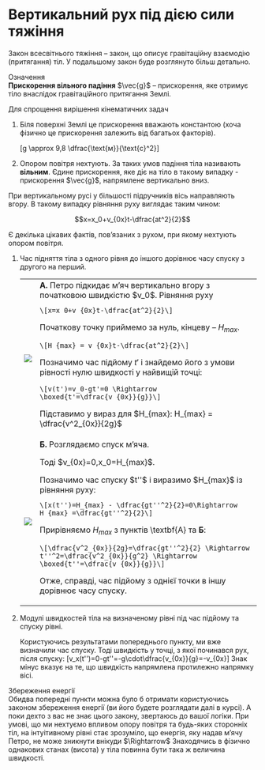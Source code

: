 # Вертикальний рух пiд дiєю сили тяжiння

<p1>Закон всесвiтнього тяжiння</p1> – закон, що описує гравiтацiйну взаємодiю (притягання) тiл. У подальшому закон буде розглянуто бiльш детально.

<div class="eoz-wrap">
<span class="eoz">Означення</span>
<div class="eoz-text">
<b>Прискорення вiльного падiння</b> $\vec{g}$ – прискорення, яке отримує тiло внаслiдок
гравiтацiйного притягання Землi.
<p></p>

Для спрощення вирiшення кiнематичних задач
<ol>
<li>Бiля поверхнi Землi це прискорення вважають константою (хоча фiзично це прискорення залежить вiд багатьох факторiв).</li>

\[g \approx 9,8 \dfrac{\text{м}}{\text{c}^2}\]

<li>Опором повiтря нехтують. За таких умов падiння тiла називають <b>вiльним</b>. Єдине прискорення, яке дiє на тiло в такому випадку - прискорення $\vec{g}$, напрямлене вертикально вниз.</li>
</ol>
</div>
</div>

При вертикальному русi у бiльшостi пiдручникiв вiсь направляють вгору. В такому випадку рiвняння руху виглядає таким чином:

$$x=x_0+v_{0x}t-\dfrac{at^2}{2}$$

Є декiлька цiкавих фактiв, пов’язаних з рухом, при якому нехтують опором повiтря.

<ol>
<li><p1>Час пiдняття тiла з одного рiвня до iншого дорiвнює часу спуску з другого на перший.</p1>

<table border="0" style="width:100%">
<tr>
<td><img class="image"  src="https://rawgit.com/chudaol/ed-era-book-physics/master/images/chapter_2/8.svg" /></td>
<td><b>А.</b> Петро пiдкидає м’яч вертикально вгору з початковою швидкiстю $v_0$.
Рiвняння руху 
	
	\[x=x_0+v_{0x}t-\dfrac{at^2}{2}\]
			
Початкову точку приймемо за нуль, кiнцеву – $H_{max}$.
			
    \[H_{max} = v_{0x}t-\dfrac{at^2}{2}\]
			
Позначимо час пiдйому $t'$ i знайдемо його з умови рiвностi нулю швидкостi у найвищiй точцi:
			
    \[v(t')=v_0-gt'=0 \Rightarrow \boxed{t'=\dfrac{v_{0x}}{g}}\]
			
Пiдставимо у вираз для $H_{max}: H_{max} = \dfrac{v^2_{0x}}{2g}$</td>
</tr>

<tr>
<td><img class="image"  src="https://rawgit.com/chudaol/ed-era-book-physics/master/images/chapter_2/9.svg" /></td>
<td><b>Б.</b> Розглядаємо спуск м’яча.
<p></p>
Тодi $v_{0x}=0,x_0=H_{max}$.
<p></p>
Позначимо час спуску $t''$ i виразимо $H_{max}$ iз рiвняння руху:
	
	\[x(t'')=H_{max} - \dfrac{gt''^2}{2}=0\Rightarrow H_{max} =\dfrac{gt''^2}{2}\]
	
Прирiвняємо $H_{max}$ з пунктiв \textbf{А} та <b>Б</b>:
	
	\[\dfrac{v^2_{0x}}{2g}=\dfrac{gt''^2}{2} \Rightarrow t''^2=\dfrac{v^2_{0x}}{g^2} \Rightarrow \boxed{t''=\dfrac{v_{0x}}{g}}\]
	
Отже, справдi, час пiдйому з однiєї точки в iншу дорiвнює часу спуску.</td>
</tr>
</table>
</li>
<li><p1>Модулi швидкостей тiла на визначеному рiвнi пiд час пiдйому та спуску рiвнi.</p1>

Користуючись результатами попереднього пункту, ми вже визначили час спуску. Тодi швидкiсть у точцi, з якої починався рух, пiсля спуску:
	\[v_x(t'')=0-gt''=-g\cdot\dfrac{v_{0x}}{g}=-v_{0x}\]
Знак мiнус вказує на те, що швидкiсть напрямлена протилежно напрямку вiсi.
</li>
</ol>

<div class="add-wrap">
<span class="add">Збереження енергiї</span>
<div class="add-text">
Обидва попереднi пункти можна було б отримати користуючись законом збереження енергiї (ви його будете розглядати далi в курсi). А поки дехто з вас не знає цього закону, звертаюсь до вашої логiки. При умовi, що ми нехтуємо впливом опору повiтря та будь-яких стороннiх тiл, на iнтуiтивному рiвнi стає зрозумiло, що енергiя, яку
	надав м’ячу Петро, не може зникнути внiкуди $\Rightarrow$ Знаходячись в фiзично однакових станах (висота) у тiла повинна бути така ж величина швидкостi.
</div>
</div>

